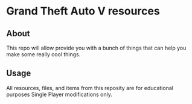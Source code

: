 # Grand Theft Auto V resources

## About
This repo will allow provide you with a bunch of things that can help you make some really cool things.
## Usage
All resources, files, and items from this reposity are for educational purposes Single Player modifications only.
